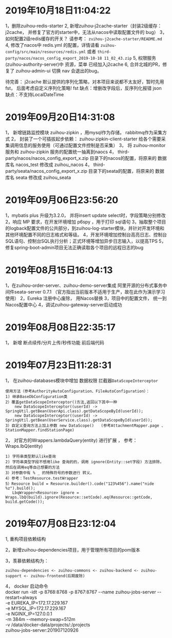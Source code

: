 # 2019年10月18日11:04:22
1，删除zuihou-redis-starter
2, 新增zuihou-j2cache-starter（封装2级缓存：j2cache， 并修复了官方的starter中，无法从nacos中读取配置文件的 bug）
3，如何配置2级redis缓存的开关？ 请参考： `zuihou-j2cache-starter/README.md`
4, 修改了nacos中 redis.yml 的配置，详情请看  `zuihou-config/src/main/resources/redis.yml`  或者 `third-party/nacos/nacos_config_export_2019-10-18 11_02_43.zip`
5, 权限服务(zuihou-authority-server)中 资源，菜单 已经加入j2cache 
6, 合并北城的PR，修复了 zuihou-admin-ui 切换 nav 会退出的bug。

待完善：
j2cache 默认提供的序列化策略，对本项目来说都不太友好，暂时先用fst， 后面考虑自定义序列化策略!
fst 缺点：增删改字段后，反序列化报错
json 缺点：不支持LocalDateTime






# 2019年09月20日14:31:08
1， 新增链路监控模块 zuihou-zipkin ，用mysql作为存储， rabbitmq作为采集方式 
2， 封装了一个可插拔起步依赖： zuihou-zipkin-client-starter 给各个需要采集调用信息的服务使用（可通过配置文件控制是否采集）
3， 将 zuihou-monitor 服务和 zuihou-zipkin 服务的配置统一抽离到naocs
4， third-party/nacos/nacos_config_export_x.zip 目录下的nacos的配置，将原来的 数据库名 nacos_test 修改成 zuihou_nacos
4， third-party/seata/nacos_config_export_x.zip 目录下的seata的配置，将原来的 数据库名 seata 修改成 zuihou_seata

# 2019年09月06日23:56:20
1，mybatis plus 升级为3.2.0， 并将insert update select时，字段策略分别修改
2，响应 MP 要求，在开发环境增加 p6spy ，用于打印 sql语句
3，抽取整个项目的logback配置文件的公共部分，到zuihou-log-starter模块，并针对开发环境和其他环境配置不同的日志格式和等级。 
4，开发环境增加控制台高亮日志、控制台SQL语句、控制台SQL执行分析；正式环境等增加异步日志输入，以提高TPS
5，修复spring-boot-admin项目无法正确读取各个项目的远程日志的bug


# 2019年08月15日16:04:13
1，在zuihou-order-server、zuihou-demo-server集成 阿里开源的分布式事务中间件seata-server 0.7.1  （官方指出当前版本不适用于生产，故在此作为演示学习使用）
2，Eureka 注册中心废除， 用Nacos替换
3，项目中的配置文件， 统一到Nacos配置中心
4，调试zuihou-gateway-server启动成功


# 2019年08月08日22:35:17
1， 新增 断点续传/分片上传/秒传功能 前后端代码


# 2019年07月23日11:28:31
1， 在zuihou-databases模块中增加 数据权限 拦截器`DataScopeInterceptor`

    使用方法（参考AuthorityAutoConfiguration、FileAutoConfiguration）：
    1) 继承BaseDbConfiguration类
    2）覆盖getDataScopeInterceptor()方法,返回以下其中一种
        new DataScopeInterceptor((userId) -> SpringUtil.getBean(UserApi.class).getDataScopeById(userId)); 
        new DataScopeInterceptor((userId) -> SpringUtil.getBean(UserService.class).getDataScopeById(userId)); 
    3）自定义查询方法上加上参数 new DataScope()   (参考AttachmentMapper.page 、 StationMapper.findStationPage)

2， 对官方的Wrappers.lambdaQuery(entity) 进行扩展 ， 参考：Wraps.lbQ(entity)

    1) 字符串类型默认like查询
    2) 字符串类型字段不想用like 查询的的，调用 ignore(Entity::set字段) 方法排除，然后在调用eq等自己想要的方法 
    3）对参数中有 % _ 的特殊符号的参数进行 转义。
    4）参考：TestResource.testWrapper
    5）Resource build = Resource.builder().code("123%456").name("nide %z").build();
       LbqWrapper<Resource> ignore = Wraps.lbQ(build).ignore(Resource::setCode).eq(Resource::getCode, build.getCode());
    

# 2019年07月08日23:12:04
1, 重构项目依赖结构

2，新增zuihou-dependencies项目，用于管理所有项目的pom版本

3，羡慕依赖结构为：
    
    zuihou-dependencies <- zuihou-commons <- zuihou-backend <- zuihou-support <- zuihou-frontend(后期废除)
    
4， docker 启动命令    
docker run -idt -p  8768:8768 -p 8767:8767 --name zuihou-jobs-server --restart=always \
    -e EUREKA_IP=172.17.229.167 \
        -e MYSQL_IP=172.17.229.167 \
        -e NGINX_IP=127.0.0.1 \
	-m 384m --memory-swap=512m \
    -v /data/docker-data/projects/:/projects \
    zuihou-jobs-server:201907120926   

